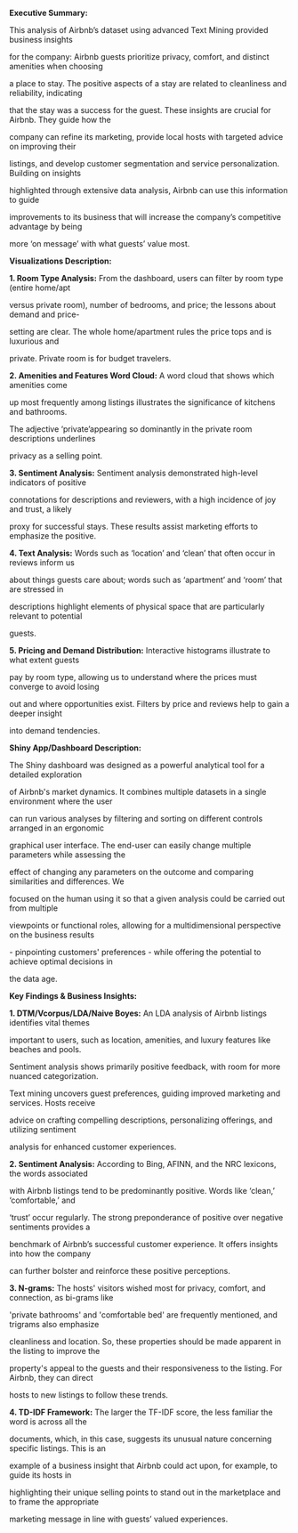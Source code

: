 **Executive Summary:**


This analysis of Airbnb’s dataset using advanced Text Mining provided business insights

for the company: Airbnb guests prioritize privacy, comfort, and distinct amenities when choosing

a place to stay. The positive aspects of a stay are related to cleanliness and reliability, indicating

that the stay was a success for the guest. These insights are crucial for Airbnb. They guide how the

company can refine its marketing, provide local hosts with targeted advice on improving their

listings, and develop customer segmentation and service personalization. Building on insights

highlighted through extensive data analysis, Airbnb can use this information to guide

improvements to its business that will increase the company’s competitive advantage by being

more ‘on message’ with what guests’ value most.


**Visualizations Description:**


**1. Room Type Analysis:** From the dashboard, users can filter by room type (entire home/apt

versus private room), number of bedrooms, and price; the lessons about demand and price-

setting are clear. The whole home/apartment rules the price tops and is luxurious and

private. Private room is for budget travelers.

**2. Amenities and Features Word Cloud:** A word cloud that shows which amenities come

up most frequently among listings illustrates the significance of kitchens and bathrooms.

The adjective ‘private’appearing so dominantly in the private room descriptions underlines

privacy as a selling point.

**3. Sentiment Analysis:** Sentiment analysis demonstrated high-level indicators of positive

connotations for descriptions and reviewers, with a high incidence of joy and trust, a likely

proxy for successful stays. These results assist marketing efforts to emphasize the positive.

**4. Text Analysis:** Words such as ‘location’ and ‘clean’ that often occur in reviews inform us

about things guests care about; words such as ‘apartment’ and ‘room’ that are stressed in

descriptions highlight elements of physical space that are particularly relevant to potential

guests.

**5. Pricing and Demand Distribution:** Interactive histograms illustrate to what extent guests

pay by room type, allowing us to understand where the prices must converge to avoid losing

out and where opportunities exist. Filters by price and reviews help to gain a deeper insight

into demand tendencies.

**Shiny App/Dashboard Description:**

The Shiny dashboard was designed as a powerful analytical tool for a detailed exploration

of Airbnb's market dynamics. It combines multiple datasets in a single environment where the user

can run various analyses by filtering and sorting on different controls arranged in an ergonomic

graphical user interface. The end-user can easily change multiple parameters while assessing the

effect of changing any parameters on the outcome and comparing similarities and differences. We

focused on the human using it so that a given analysis could be carried out from multiple

viewpoints or functional roles, allowing for a multidimensional perspective on the business results

\- pinpointing customers' preferences - while offering the potential to achieve optimal decisions in

the data age.




**Key Findings & Business Insights:**


**1. DTM/Vcorpus/LDA/Naive Boyes:** An LDA analysis of Airbnb listings identifies vital themes

important to users, such as location, amenities, and luxury features like beaches and pools.

Sentiment analysis shows primarily positive feedback, with room for more nuanced categorization.

Text mining uncovers guest preferences, guiding improved marketing and services. Hosts receive

advice on crafting compelling descriptions, personalizing offerings, and utilizing sentiment

analysis for enhanced customer experiences.

**2. Sentiment Analysis:** According to Bing, AFINN, and the NRC lexicons, the words associated

with Airbnb listings tend to be predominantly positive. Words like ‘clean,’ ‘comfortable,’ and

‘trust’ occur regularly. The strong preponderance of positive over negative sentiments provides a

benchmark of Airbnb’s successful customer experience. It offers insights into how the company

can further bolster and reinforce these positive perceptions.

**3. N-grams:** The hosts' visitors wished most for privacy, comfort, and connection, as bi-grams like

'private bathrooms' and 'comfortable bed' are frequently mentioned, and trigrams also emphasize

cleanliness and location. So, these properties should be made apparent in the listing to improve the

property's appeal to the guests and their responsiveness to the listing. For Airbnb, they can direct

hosts to new listings to follow these trends.

**4. TD-IDF Framework:** The larger the TF-IDF score, the less familiar the word is across all the

documents, which, in this case, suggests its unusual nature concerning specific listings. This is an

example of a business insight that Airbnb could act upon, for example, to guide its hosts in

highlighting their unique selling points to stand out in the marketplace and to frame the appropriate

marketing message in line with guests’ valued experiences.

